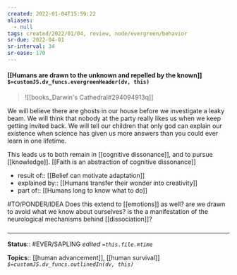 ```yaml
---
created: 2022-01-04T15:59:22 
aliases:
  - null
tags: created/2022/01/04, review, node/evergreen/behavior
sr-due: 2022-04-01
sr-interval: 34
sr-ease: 170
---
```


#### [[Humans are drawn to the unknown and repelled by the known]] `$=customJS.dv_funcs.evergreenHeader(dv, this)`

> ![[books_Darwin's Cathedral#294094913q]]

We will believe there are ghosts in our house before we investigate a leaky beam. We will think that nobody at the party really likes us when we keep getting invited back. We will tell our children that only god can explain our existence when science has given us more answers than you could ever learn in one lifetime.

This leads us to both remain in [[cognitive dissonance]], and to pursue [[knowledge]].
[[Faith is an abstraction of cognitive dissonance]]

- result of:: [[Belief can motivate adaptation]]
- explained by:: [[Humans transfer their wonder into creativity]]
- part of:: [[Humans long to know what to do]]

#TO/PONDER/IDEA Does this extend to [[emotions]] as well? are we drawn to avoid what we know about ourselves? is the a manifestation of the neurological mechanisms behind [[dissociation]]?
### <hr class="footnote"/>

**Status**:: #EVER/SAPLING 
*edited `=this.file.mtime`*

**Topics**:: [[human advancement]], [[human survival]]
*`$=customJS.dv_funcs.outlinedIn(dv, this)`*
